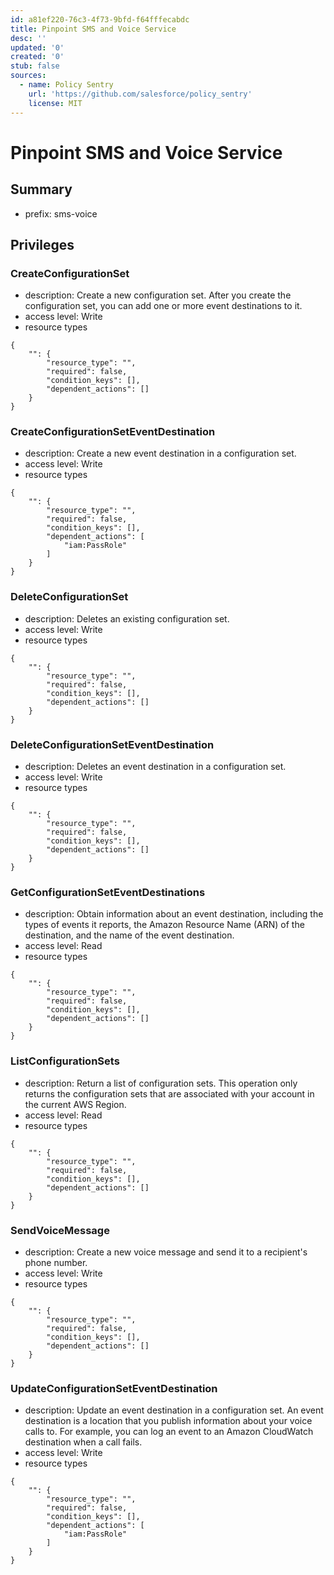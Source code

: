 ```yaml
---
id: a81ef220-76c3-4f73-9bfd-f64fffecabdc
title: Pinpoint SMS and Voice Service
desc: ''
updated: '0'
created: '0'
stub: false
sources:
  - name: Policy Sentry
    url: 'https://github.com/salesforce/policy_sentry'
    license: MIT
---
```

# Pinpoint SMS and Voice Service
## Summary
- prefix: sms-voice
## Privileges
### CreateConfigurationSet
- description: Create a new configuration set. After you create the configuration set, you can add one or more event destinations to it.
- access level: Write
- resource types
```
{
    "": {
        "resource_type": "",
        "required": false,
        "condition_keys": [],
        "dependent_actions": []
    }
}
```
### CreateConfigurationSetEventDestination
- description: Create a new event destination in a configuration set.
- access level: Write
- resource types
```
{
    "": {
        "resource_type": "",
        "required": false,
        "condition_keys": [],
        "dependent_actions": [
            "iam:PassRole"
        ]
    }
}
```
### DeleteConfigurationSet
- description: Deletes an existing configuration set.
- access level: Write
- resource types
```
{
    "": {
        "resource_type": "",
        "required": false,
        "condition_keys": [],
        "dependent_actions": []
    }
}
```
### DeleteConfigurationSetEventDestination
- description: Deletes an event destination in a configuration set.
- access level: Write
- resource types
```
{
    "": {
        "resource_type": "",
        "required": false,
        "condition_keys": [],
        "dependent_actions": []
    }
}
```
### GetConfigurationSetEventDestinations
- description: Obtain information about an event destination, including the types of events it reports, the Amazon Resource Name (ARN) of the destination, and the name of the event destination.
- access level: Read
- resource types
```
{
    "": {
        "resource_type": "",
        "required": false,
        "condition_keys": [],
        "dependent_actions": []
    }
}
```
### ListConfigurationSets
- description: Return a list of configuration sets. This operation only returns the configuration sets that are associated with your account in the current AWS Region.
- access level: Read
- resource types
```
{
    "": {
        "resource_type": "",
        "required": false,
        "condition_keys": [],
        "dependent_actions": []
    }
}
```
### SendVoiceMessage
- description: Create a new voice message and send it to a recipient's phone number.
- access level: Write
- resource types
```
{
    "": {
        "resource_type": "",
        "required": false,
        "condition_keys": [],
        "dependent_actions": []
    }
}
```
### UpdateConfigurationSetEventDestination
- description: Update an event destination in a configuration set. An event destination is a location that you publish information about your voice calls to. For example, you can log an event to an Amazon CloudWatch destination when a call fails.
- access level: Write
- resource types
```
{
    "": {
        "resource_type": "",
        "required": false,
        "condition_keys": [],
        "dependent_actions": [
            "iam:PassRole"
        ]
    }
}
```
